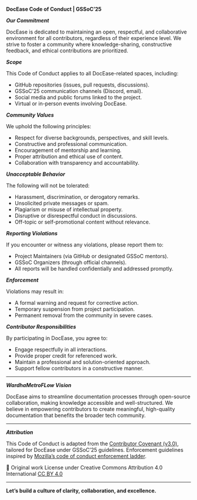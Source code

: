 **DocEase Code of Conduct | GSSoC’25**



***Our Commitment***

DocEase is dedicated to maintaining an open, respectful, and collaborative environment for all contributors, regardless of their experience level. We strive to foster a community where knowledge-sharing, constructive feedback, and ethical contributions are prioritized.



***Scope***

This Code of Conduct applies to all DocEase-related spaces, including:
- GitHub repositories (issues, pull requests, discussions).
- GSSoC’25 communication channels (Discord, email).
- Social media and public forums linked to the project.
- Virtual or in-person events involving DocEase.



***Community Values***

We uphold the following principles:
- Respect for diverse backgrounds, perspectives, and skill levels.
- Constructive and professional communication.
- Encouragement of mentorship and learning.
- Proper attribution and ethical use of content.
- Collaboration with transparency and accountability.



***Unacceptable Behavior***

The following will not be tolerated:
- Harassment, discrimination, or derogatory remarks.
- Unsolicited private messages or spam.
- Plagiarism or misuse of intellectual property.
- Disruptive or disrespectful conduct in discussions.
- Off-topic or self-promotional content without relevance.



***Reporting Violations***

If you encounter or witness any violations, please report them to:
- Project Maintainers (via GitHub or designated GSSoC mentors).
- GSSoC Organizers (through official channels).
- All reports will be handled confidentially and addressed promptly.



***Enforcement***

Violations may result in:
- A formal warning and request for corrective action.
- Temporary suspension from project participation.
- Permanent removal from the community in severe cases.



***Contributor Responsibilities***

By participating in DocEase, you agree to:
- Engage respectfully in all interactions.
- Provide proper credit for referenced work.
- Maintain a professional and solution-oriented approach.
- Support fellow contributors in a constructive manner.

---

***WardhaMetroFLow Vision***

DocEase aims to streamline documentation processes through open-source collaboration, making knowledge accessible and well-structured. We believe in empowering contributors to create meaningful, high-quality documentation that benefits the broader tech community.

---

***Attribution***

This Code of Conduct is adapted from the [Contributor Covenant (v3.0)](https://www.contributor-covenant.org/version/3/0/code_of_conduct/), tailored for DocEase under GSSoC’25 guidelines. Enforcement guidelines inspired by [Mozilla’s code of conduct enforcement ladder](https://github.com/mozilla/diversity).

📌 Original work License under Creative Commons Attribution 4.0 International [CC BY 4.0](https://creativecommons.org/licenses/by/4.0/)

---

**Let’s build a culture of clarity, collaboration, and excellence.**
